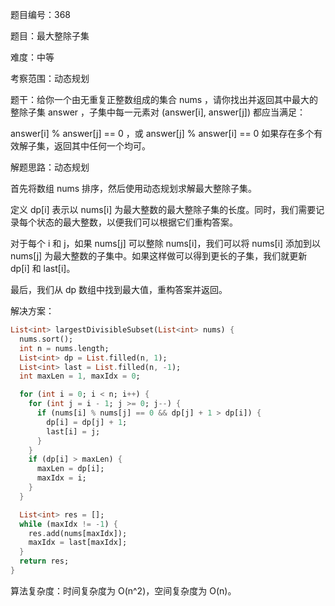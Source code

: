 题目编号：368

题目：最大整除子集

难度：中等

考察范围：动态规划

题干：给你一个由无重复正整数组成的集合 nums ，请你找出并返回其中最大的整除子集 answer ，子集中每一元素对 (answer[i], answer[j]) 都应当满足：

answer[i] % answer[j] == 0 ，或
answer[j] % answer[i] == 0
如果存在多个有效解子集，返回其中任何一个均可。

解题思路：动态规划

首先将数组 nums 排序，然后使用动态规划求解最大整除子集。

定义 dp[i] 表示以 nums[i] 为最大整数的最大整除子集的长度。同时，我们需要记录每个状态的最大整数，以便我们可以根据它们重构答案。

对于每个 i 和 j，如果 nums[j] 可以整除 nums[i]，我们可以将 nums[i] 添加到以 nums[j] 为最大整数的子集中。如果这样做可以得到更长的子集，我们就更新 dp[i] 和 last[i]。

最后，我们从 dp 数组中找到最大值，重构答案并返回。

解决方案：

```dart
List<int> largestDivisibleSubset(List<int> nums) {
  nums.sort();
  int n = nums.length;
  List<int> dp = List.filled(n, 1);
  List<int> last = List.filled(n, -1);
  int maxLen = 1, maxIdx = 0;

  for (int i = 0; i < n; i++) {
    for (int j = i - 1; j >= 0; j--) {
      if (nums[i] % nums[j] == 0 && dp[j] + 1 > dp[i]) {
        dp[i] = dp[j] + 1;
        last[i] = j;
      }
    }
    if (dp[i] > maxLen) {
      maxLen = dp[i];
      maxIdx = i;
    }
  }

  List<int> res = [];
  while (maxIdx != -1) {
    res.add(nums[maxIdx]);
    maxIdx = last[maxIdx];
  }
  return res;
}
```

算法复杂度：时间复杂度为 O(n^2)，空间复杂度为 O(n)。